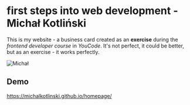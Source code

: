 # first steps into web development - Michał Kotliński
This is my website - a business card created as an **exercise** during the *frontend developer course* in *YouCode*. It's not perfect, it could be better, but as an exercise - it works perfectly.

![Michał](https://imgupload.pl/images/2022/12/17/ja2.jpg)
## Demo

https://michalkotlinski.github.io/homepage/
